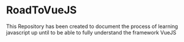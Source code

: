 # RoadToVueJS
This Repository has been created to document the process of learning javascript up until to be able to fully 
understand the framework VueJS
